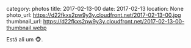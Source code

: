 category: photos 
title: 2017-02-13-00
date: 2017-02-13
location: None
photo_url: https://d22fkxs2pw9y3y.cloudfront.net/2017-02-13-00.jpg
thumbnail_url: https://d22fkxs2pw9y3y.cloudfront.net/2017-02-13-00-thumbnail.webp

Está ali um 🐵.           